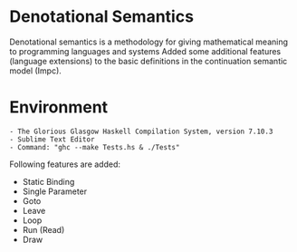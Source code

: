 # Denotational Semantics

Denotational semantics is a methodology for giving mathematical meaning to programming languages and systems
Added some additional features (language extensions) to the basic definitions in the continuation semantic model (Impc).

Environment
===========
	- The Glorious Glasgow Haskell Compilation System, version 7.10.3
	- Sublime Text Editor
	- Command: "ghc --make Tests.hs & ./Tests"
 
Following features are added:
<ul>
	<li>Static Binding</li>
	<li>Single Parameter</li>
	<li>Goto</li>
	<li>Leave</li>
	<li>Loop</li>
	<li>Run (Read)</li>
	<li>Draw</li>
</ul>

